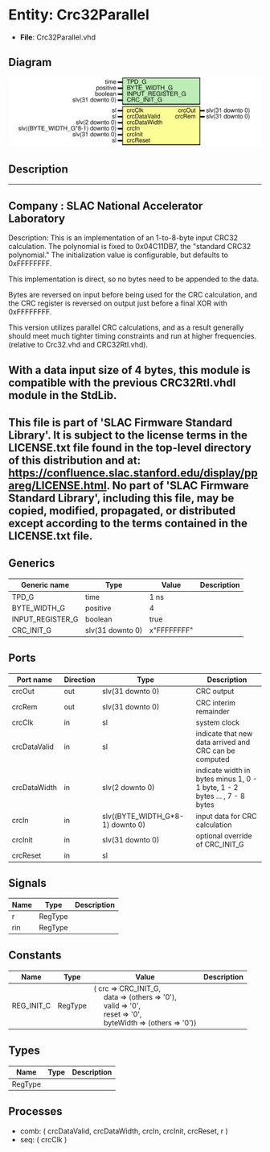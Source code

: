 # Entity: Crc32Parallel

- **File**: Crc32Parallel.vhd
## Diagram

![Diagram](Crc32Parallel.svg "Diagram")
## Description

-----------------------------------------------------------------------------
 Company    : SLAC National Accelerator Laboratory
-----------------------------------------------------------------------------
 Description:
 This is an implementation of an 1-to-8-byte input CRC32 calculation.
 The polynomial is fixed to 0x04C11DB7, the "standard CRC32 polynomial."
 The initialization value is configurable, but defaults to 0xFFFFFFFF.

 This implementation is direct, so no bytes need to be appended to the data.

 Bytes are reversed on input before being used for the CRC calculation,
 and the CRC register is reversed on output just before a final XOR with
 0xFFFFFFFF.

 This version utilizes parallel CRC calculations, and as a result generally
 should meet much tighter timing constraints and run at higher frequencies.
 (relative to Crc32.vhd and CRC32Rtl.vhd).

 With a data input size of 4 bytes, this module is compatible with the
 previous CRC32Rtl.vhdl module in the StdLib.
-----------------------------------------------------------------------------
 This file is part of 'SLAC Firmware Standard Library'.
 It is subject to the license terms in the LICENSE.txt file found in the
 top-level directory of this distribution and at:
    https://confluence.slac.stanford.edu/display/ppareg/LICENSE.html.
 No part of 'SLAC Firmware Standard Library', including this file,
 may be copied, modified, propagated, or distributed except according to
 the terms contained in the LICENSE.txt file.
-----------------------------------------------------------------------------
## Generics

| Generic name     | Type             | Value       | Description |
| ---------------- | ---------------- | ----------- | ----------- |
| TPD_G            | time             | 1 ns        |             |
| BYTE_WIDTH_G     | positive         | 4           |             |
| INPUT_REGISTER_G | boolean          | true        |             |
| CRC_INIT_G       | slv(31 downto 0) | x"FFFFFFFF" |             |
## Ports

| Port name    | Direction | Type                             | Description                                                                 |
| ------------ | --------- | -------------------------------- | --------------------------------------------------------------------------- |
| crcOut       | out       | slv(31 downto 0)                 |  CRC output                                                                 |
| crcRem       | out       | slv(31 downto 0)                 |  CRC interim remainder                                                      |
| crcClk       | in        | sl                               |  system clock                                                               |
| crcDataValid | in        | sl                               |  indicate that new data arrived and CRC can be computed                     |
| crcDataWidth | in        | slv(2 downto 0)                  |  indicate width in bytes minus 1, 0 - 1 byte, 1 - 2 bytes ... , 7 - 8 bytes |
| crcIn        | in        | slv((BYTE_WIDTH_G*8-1) downto 0) |  input data for CRC calculation                                             |
| crcInit      | in        | slv(31 downto 0)                 |  optional override of CRC_INIT_G                                            |
| crcReset     | in        | sl                               |                                                                             |
## Signals

| Name | Type    | Description |
| ---- | ------- | ----------- |
| r    | RegType |             |
| rin  | RegType |             |
## Constants

| Name       | Type    | Value                                                                                                                                                                                                                                                                                                     | Description |
| ---------- | ------- | --------------------------------------------------------------------------------------------------------------------------------------------------------------------------------------------------------------------------------------------------------------------------------------------------------- | ----------- |
| REG_INIT_C | RegType |  (       crc       => CRC_INIT_G,<br><span style="padding-left:20px">       data      => (others => '0'),<br><span style="padding-left:20px">       valid     => '0',<br><span style="padding-left:20px">       reset     => '0',<br><span style="padding-left:20px">       byteWidth => (others => '0')) |             |
## Types

| Name    | Type | Description |
| ------- | ---- | ----------- |
| RegType |      |             |
## Processes
- comb: ( crcDataValid, crcDataWidth, crcIn, crcInit, crcReset, r )
- seq: ( crcClk )
